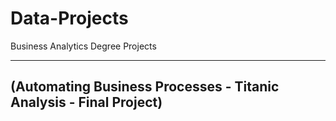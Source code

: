 # Data-Projects
Business Analytics Degree Projects

-----
(Automating Business Processes - Titanic Analysis - Final Project)
-----



